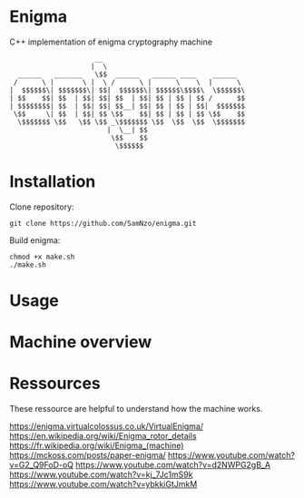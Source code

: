 # Enigma
C++ implementation of enigma cryptography machine

```
                     __                                   
                    |  \                                  
  ______   _______   \$$  ______   ______ ____    ______  
 /      \ |       \ |  \ /      \ |      \    \  |      \ 
|  $$$$$$\| $$$$$$$\| $$|  $$$$$$\| $$$$$$\$$$$\  \$$$$$$\
| $$    $$| $$  | $$| $$| $$  | $$| $$ | $$ | $$ /      $$
| $$$$$$$$| $$  | $$| $$| $$__| $$| $$ | $$ | $$|  $$$$$$$
 \$$     \| $$  | $$| $$ \$$    $$| $$ | $$ | $$ \$$    $$
  \$$$$$$$ \$$   \$$ \$$ _\$$$$$$$ \$$  \$$  \$$  \$$$$$$$
                        |  \__| $$                        
                         \$$    $$                        
                          \$$$$$$                         
```

# Installation

Clone repository:
```
git clone https://github.com/SamNzo/enigma.git
```

Build enigma:
```
chmod +x make.sh
./make.sh
```

# Usage


# Machine overview

# Ressources
These ressource are helpful to understand how the machine works.

https://enigma.virtualcolossus.co.uk/VirtualEnigma/
https://en.wikipedia.org/wiki/Enigma_rotor_details
https://fr.wikipedia.org/wiki/Enigma_(machine)
https://mckoss.com/posts/paper-enigma/
https://www.youtube.com/watch?v=G2_Q9FoD-oQ
https://www.youtube.com/watch?v=d2NWPG2gB_A
https://www.youtube.com/watch?v=kj_7Jc1mS9k
https://www.youtube.com/watch?v=ybkkiGtJmkM